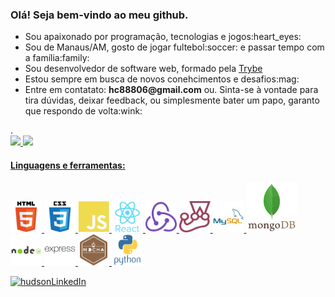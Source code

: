 ### Olá! Seja bem-vindo ao meu github.
<ul>
  <li>Sou apaixonado por programação, tecnologias e jogos:heart_eyes:</li>
  <li>Sou de Manaus/AM, gosto de jogar fultebol:soccer: e passar tempo com a família:family: </li>
  <li>Sou desenvolvedor de software web, formado pela <a href="https://www.betrybe.com/">Trybe</a></li>
  <li>Estou sempre em busca de novos conehcimentos e desafios:mag:</li>
  <li>Entre em contatato: <b>hc88806@gmail.com</b> ou. Sinta-se à vontade  para tira dúvidas, deixar feedback, ou simplesmente bater um papo, garanto que respondo de volta:wink:</li>
</ul>. 
<div>
  <a href="https://github.com/hudson-carlos">
  <img height="180em" src="https://github-readme-stats.vercel.app/api?username=hudson-carlos&show_icons=true&theme=vue-dark&include_all_commits=true&count_private=true"/>
  <img height="180em" src="https://github-readme-stats.vercel.app/api/top-langs/?username=hudson-carlos&layout=compact&langs_count=7&theme=vue-dark"/>
</div>
  
 <h4>Linguagens e ferramentas:</h4> 
<div>
  <img src="https://raw.githubusercontent.com/devicons/devicon/2ae2a900d2f041da66e950e4d48052658d850630/icons/html5/html5-original-wordmark.svg" height="50" width="50">
  <img src="https://raw.githubusercontent.com/devicons/devicon/2ae2a900d2f041da66e950e4d48052658d850630/icons/css3/css3-original-wordmark.svg" height="50" width="50">
   <img alt="Rafa-Js" height="50" width="50" src="https://raw.githubusercontent.com/devicons/devicon/master/icons/javascript/javascript-plain.svg">
  <img src="https://raw.githubusercontent.com/devicons/devicon/2ae2a900d2f041da66e950e4d48052658d850630/icons/react/react-original-wordmark.svg" height="50" width="50">
  <img src="https://raw.githubusercontent.com/devicons/devicon/2ae2a900d2f041da66e950e4d48052658d850630/icons/redux/redux-original.svg" height="50" width="50">
  <img src="https://raw.githubusercontent.com/devicons/devicon/2ae2a900d2f041da66e950e4d48052658d850630/icons/jest/jest-plain.svg" height="50" width="50">
  <img src="https://raw.githubusercontent.com/devicons/devicon/2ae2a900d2f041da66e950e4d48052658d850630/icons/mysql/mysql-original-wordmark.svg" height="50" width="50">
  <img src="https://raw.githubusercontent.com/devicons/devicon/2ae2a900d2f041da66e950e4d48052658d850630/icons/mongodb/mongodb-original-wordmark.svg" height="80" width="80">
  <img src="https://raw.githubusercontent.com/devicons/devicon/2ae2a900d2f041da66e950e4d48052658d850630/icons/nodejs/nodejs-original-wordmark.svg" height="50" width="50">
  <img src="https://raw.githubusercontent.com/devicons/devicon/2ae2a900d2f041da66e950e4d48052658d850630/icons/express/express-original-wordmark.svg" height="50" width="50">
  <img src="https://raw.githubusercontent.com/devicons/devicon/2ae2a900d2f041da66e950e4d48052658d850630/icons/mocha/mocha-plain.svg" height="50" width="50">
  <img src="https://raw.githubusercontent.com/devicons/devicon/2ae2a900d2f041da66e950e4d48052658d850630/icons/python/python-original-wordmark.svg" height="50" width="50">
  
  

  <a href="https://www.linkedin.com/in/hudson-carlos/"><img alt="hudsonLinkedIn" width="150px" src="https://img.shields.io/badge/LinkedIn-0077B5?style=for-the-badge&logo=linkedin&logoColor=white"></a>
</div>  
